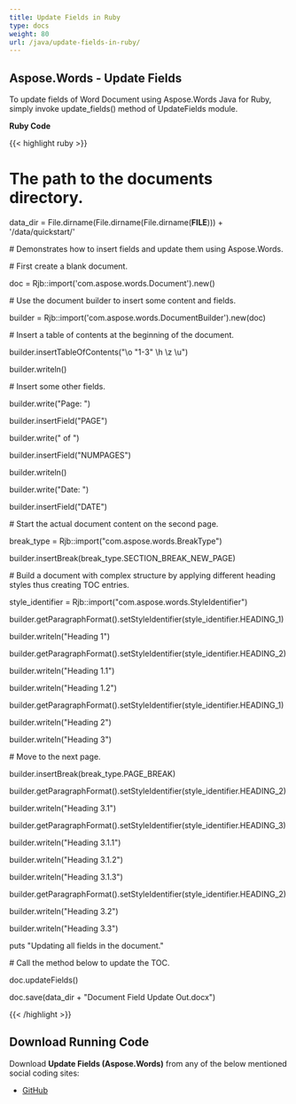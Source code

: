 ```yaml
---
title: Update Fields in Ruby
type: docs
weight: 80
url: /java/update-fields-in-ruby/
---
```


## **Aspose.Words - Update Fields**
To update fields of Word Document using Aspose.Words Java for Ruby, simply invoke update_fields() method of UpdateFields module.

**Ruby Code**

{{< highlight ruby >}}

 # The path to the documents directory.

data_dir = File.dirname(File.dirname(File.dirname(__FILE__))) + '/data/quickstart/'

\# Demonstrates how to insert fields and update them using Aspose.Words.

\# First create a blank document.

doc = Rjb::import('com.aspose.words.Document').new()

\# Use the document builder to insert some content and fields.

builder = Rjb::import('com.aspose.words.DocumentBuilder').new(doc)

\# Insert a table of contents at the beginning of the document.

builder.insertTableOfContents("\\o \"1-3\" \\h \\z \\u")

builder.writeln()

\# Insert some other fields.

builder.write("Page: ")

builder.insertField("PAGE")

builder.write(" of ")

builder.insertField("NUMPAGES")

builder.writeln()

builder.write("Date: ")

builder.insertField("DATE")

\# Start the actual document content on the second page.

break_type = Rjb::import("com.aspose.words.BreakType")

builder.insertBreak(break_type.SECTION_BREAK_NEW_PAGE)

\# Build a document with complex structure by applying different heading styles thus creating TOC entries.

style_identifier = Rjb::import("com.aspose.words.StyleIdentifier")

builder.getParagraphFormat().setStyleIdentifier(style_identifier.HEADING_1)

builder.writeln("Heading 1")

builder.getParagraphFormat().setStyleIdentifier(style_identifier.HEADING_2)

builder.writeln("Heading 1.1")

builder.writeln("Heading 1.2")

builder.getParagraphFormat().setStyleIdentifier(style_identifier.HEADING_1)

builder.writeln("Heading 2")

builder.writeln("Heading 3")

\# Move to the next page.

builder.insertBreak(break_type.PAGE_BREAK)

builder.getParagraphFormat().setStyleIdentifier(style_identifier.HEADING_2)

builder.writeln("Heading 3.1")

builder.getParagraphFormat().setStyleIdentifier(style_identifier.HEADING_3)

builder.writeln("Heading 3.1.1")

builder.writeln("Heading 3.1.2")

builder.writeln("Heading 3.1.3")

builder.getParagraphFormat().setStyleIdentifier(style_identifier.HEADING_2)

builder.writeln("Heading 3.2")

builder.writeln("Heading 3.3")

puts "Updating all fields in the document."

\# Call the method below to update the TOC.

doc.updateFields()

doc.save(data_dir + "Document Field Update Out.docx")

{{< /highlight >}}
## **Download Running Code**
Download **Update Fields (Aspose.Words)** from any of the below mentioned social coding sites:

- [GitHub](https://github.com/aspose-words/Aspose.Words-for-Java/blob/master/Plugins/Aspose_Words_Java_for_Ruby/lib/asposewordsjavaforruby/updatefields.rb)
